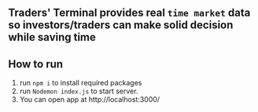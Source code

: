 ## Traders' Terminal provides real `time market` data so investors/traders can make solid decision while saving time

## How to run
1. run `npm i` to install required packages
2. run `Nodemon index.js` to start server. 
3. You can open app at http://localhost:3000/
